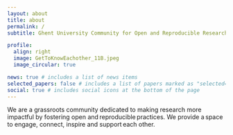 ```yaml
---
layout: about
title: about
permalink: /
subtitle: Ghent University Community for Open and Reproducible Research

profile:
  align: right
  image: GetToKnowEachother_11B.jpeg
  image_circular: true

news: true # includes a list of news items
selected_papers: false # includes a list of papers marked as "selected={true}"
social: true # includes social icons at the bottom of the page
---
```


We are a grassroots community dedicated to making research more impactful by fostering open and reproducible practices. 
We provide a space to engage, connect, inspire and support each other. 


